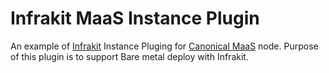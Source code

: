 # Infrakit MaaS Instance Plugin
An example of [Infrakit](https://github.com/docker/infrakit) Instance Pluging for [Canonical MaaS](https://maas.io/) node.
Purpose of this plugin is to support Bare metal deploy with Infrakit.
